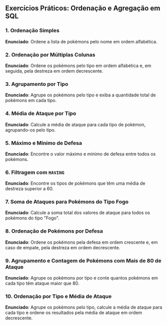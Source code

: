 ## Exercícios Práticos: Ordenação e Agregação em SQL

### 1. Ordenação Simples
**Enunciado**: Ordene a lista de pokémons pelo nome em ordem alfabética.

### 2. Ordenação por Múltiplas Colunas
**Enunciado**: Ordene os pokémons pelo tipo em ordem alfabética e, em seguida, pela destreza em ordem decrescente.

### 3. Agrupamento por Tipo
**Enunciado**: Agrupe os pokémons pelo tipo e exiba a quantidade total de pokémons em cada tipo.

### 4. Média de Ataque por Tipo
**Enunciado**: Calcule a média de ataque para cada tipo de pokémon, agrupando-os pelo tipo.

### 5. Máximo e Mínimo de Defesa
**Enunciado**: Encontre o valor máximo e mínimo de defesa entre todos os pokémons.

### 6. Filtragem com `HAVING`
**Enunciado**: Encontre os tipos de pokémons que têm uma média de destreza superior a 60.

### 7. Soma de Ataques para Pokémons do Tipo Fogo
**Enunciado**: Calcule a soma total dos valores de ataque para todos os pokémons do tipo "Fogo".

### 8. Ordenação de Pokémons por Defesa
**Enunciado**: Ordene os pokémons pela defesa em ordem crescente e, em caso de empate, pela destreza em ordem decrescente.

### 9. Agrupamento e Contagem de Pokémons com Mais de 80 de Ataque
**Enunciado**: Agrupe os pokémons por tipo e conte quantos pokémons em cada tipo têm ataque maior que 80.


### 10. Ordenação por Tipo e Média de Ataque
**Enunciado**: Agrupe os pokémons pelo tipo, calcule a média de ataque para cada tipo e ordene os resultados pela média de ataque em ordem decrescente.
